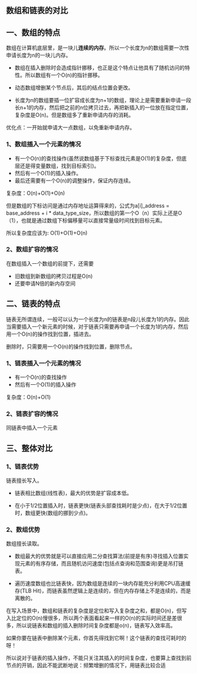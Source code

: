 ## 数组和链表的对比

## 一、数组的特点
数组在计算机底层里，是一块儿**连续的内存**。所以一个长度为n的数组需要一次性申请长度为n的一块儿内存。

- 数组在插入删除时会造成指针挪移，也正是这个特点让他具有了随机访问的特性。所以数组有一个O(n)的指针挪移。
- 动态数组增删某个节点后，其后的结点位置会更改。

- 长度为n的数组要插一位扩容成长度为n+1的数组，理论上是需要重新申请一段长n+1的内存，然后把之前的n位拷贝过去，再把新插入的一位放在指定位置，复杂度是O(n)。但是数组多了重新申请内存的消耗。


优化点：一开始就申请大一点数组，以免重新申请内存。

### 1、数组插入一个元素的情况
* 有一个O(n)的查找操作(虽然说数组基于下标查找元素是O(1)的复杂度，但底层还是得变量数组，找到目标索引)。
* 然后有一个O(1)的插入操作。
* 最后还需要有一个O(n)的调整操作，保证内存连续。

复杂度：O(n)+O(1)+O(n)

但是数组的下标访问是通过内存地址运算得来的，公式为a[i]_address = base_address + i * data_type_size，所以数组的第一个O（n）实际上还是O（1），也就是通过数组下标偏移量可以直接常量级时间找到目标元素。

所以复杂度应该为: O(1)+O(1)+O(n)

### 2、数组扩容的情况
在数组插入一个数组的前提下，还需要
* 旧数组到新数组的拷贝过程是O(n)
* 还要申请N倍的新内存空间

## 二、链表的特点
链表无所谓连续，一般可以认为一个长度为n的链表是n段儿长度为1的内存。因此当需要插入一个新元素的时候，对于链表只需要再申请一个长度为1的内存，然后用一个O(n)的操作找到位置，插进去。

删除时，只需要用一个O(n)的操作找到位置，删除节点。

### 1、链表插入一个元素的情况
* 有一个O(n)的查找操作
* 然后有一个O(1)的插入操作

复杂度：O(n)+O(1)

### 2、链表扩容的情况
同链表中插入一个元素

## 三、整体对比

### 1、链表优势
链表擅长写入。

* 链表相比数组(线性表)，最大的优势是扩容成本低。

* 在小于1/2位置插入时，链表更快(链表头部查找耗时是少点)，在大于1/2位置时，数组更快(数组的挪到少点)。 

### 2、数组优势
数组擅长读取。

* 数组最大的优势就是可以直接应用二分查找算法(前提是有序)寻找插入位置实现元素的有序存储，而且随机访问速度(包括点查询和范围查询)更是吊打链表。

* 遍历速度数组也比链表快，因为数组是连续的一块内存能充分利用CPU高速缓存(TLB Hit)，而链表虽然逻辑上是连续的，但在内存存储上不是连续的，而是离散的。


在写入场景中，数组和链表的复杂度是定位和写入复杂度之和，都是O(n)，但写入比定位的O(n)慢很多，所以两个表面看起来一样的O(n)的实际时间还是差很多，所以说链表和数组的插入删除时间复杂度都是o(n)，链表写入效率高。


如果你要在链表中删除某个元素，你首先得找到它啊！这个链表的查找可耗时的呀！

所以说对于链表的插入操作，不能只关注其插入的时间复杂度，也要算上查找到前节点的开销，因此不能武断地说：频繁增删的情况下，用链表比较合适